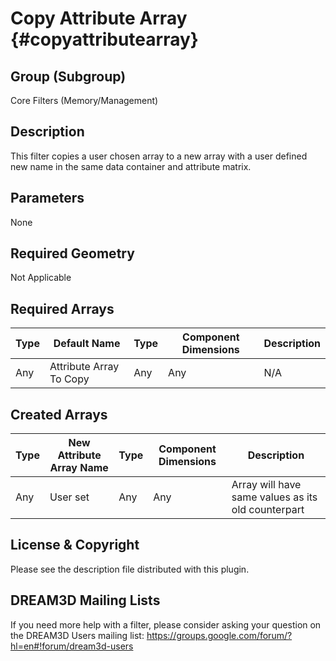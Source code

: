 Copy Attribute Array {#copyattributearray}
==============================

## Group (Subgroup) ##
Core Filters (Memory/Management)

## Description ##
This filter copies a user chosen array to a new array with a user defined new name in the same data container and attribute matrix.

## Parameters ##
None

## Required Geometry ##
Not Applicable

## Required Arrays ##

| Type | Default Name | Type | Component Dimensions | Description |
|------|--------------|-------------|---------|-----|
| Any | Attribute Array To Copy | Any | Any | N/A |


## Created Arrays ##

| Type | New Attribute Array Name | Type | Component Dimensions | Description |
|------|--------------|-------------|---------|----------------|
| Any | User set | Any | Any |Array will have same values as its old counterpart |


## License & Copyright ##

Please see the description file distributed with this plugin.

## DREAM3D Mailing Lists ##

If you need more help with a filter, please consider asking your question on the DREAM3D Users mailing list:
https://groups.google.com/forum/?hl=en#!forum/dream3d-users


